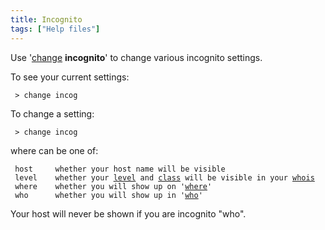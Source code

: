 ```yaml
---
title: Incognito
tags: ["Help files"]
---
```

Use '[change](change "wikilink") <b>incognito</b>' to change various
incognito settings.

To see your current settings:

` > change incog`

To change a setting:

` > change incog `<field>

where <field> can be one of:

` host     whether your host name will be visible`
` level    whether your `[`level`](level "wikilink")` and `[`class`](class "wikilink")` will be visible in your `[`whois`](whois "wikilink")
` where    whether you will show up on '`[`where`](where "wikilink")`'`
` who      whether you will show up in '`[`who`](who "wikilink")`'`

Your host will never be shown if you are incognito "who".
